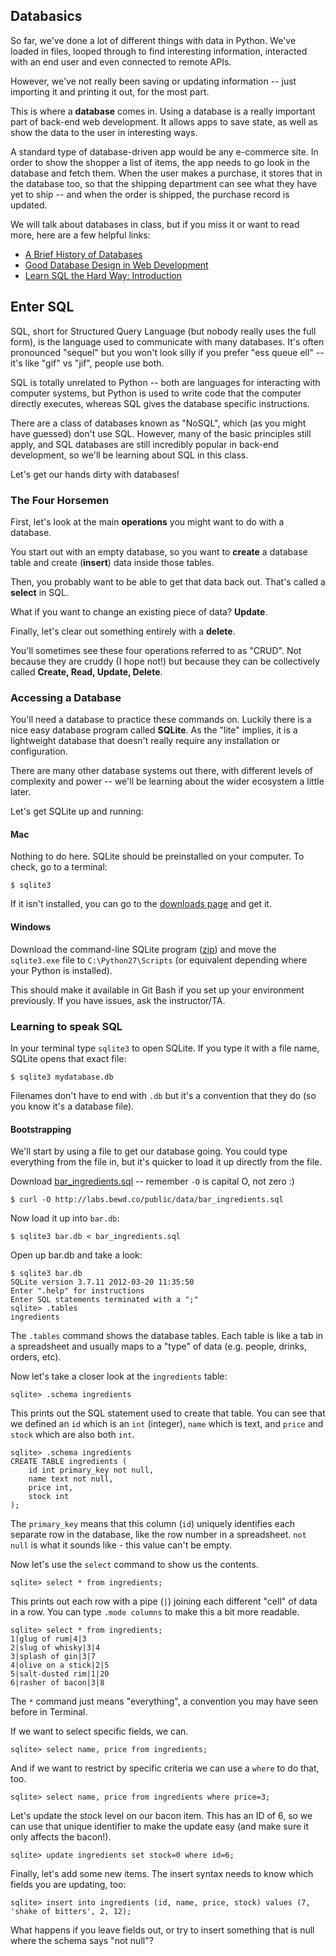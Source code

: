 
## Databasics

So far, we've done a lot of different things with data in Python. We've loaded in files, looped through to find interesting information, interacted with an end user and even connected to remote APIs.

However, we've not really been saving or updating information -- just importing it and printing it out, for the most part.

This is where a **database** comes in. Using a database is a really important part of back-end web development. It allows apps to save state, as well as show the data to the user in interesting ways. 

A standard type of database-driven app would be any e-commerce site. In order to show the shopper a list of items, the app needs to go look in the database and fetch them. When the user makes a purchase, it stores that in the database too, so that the shipping department can see what they have yet to ship -- and when the order is shipped, the purchase record is updated.

We will talk about databases in class, but if you miss it or want to read more, here are a few helpful links:

* [A Brief History of Databases](http://vvvnt.com/media/history-of-databases)
* [Good Database Design in Web Development](http://www.onextrapixel.com/2011/03/17/the-basics-of-good-database-design-in-web-development/)
* [Learn SQL the Hard Way: Introduction](http://sql.learncodethehardway.org/book/introduction.html)

## Enter SQL

SQL, short for Structured Query Language (but nobody really uses the full form), is the language used to communicate with many databases. It's often pronounced "sequel" but you won't look silly if you prefer "ess queue ell" -- it's like "gif" vs "jif", people use both.

SQL is totally unrelated to Python -- both are languages for interacting with computer systems, but Python is used to write code that the computer directly executes, whereas SQL gives the database specific instructions.

There are a class of databases known as "NoSQL", which (as you might have guessed) don't use SQL. However, many of the basic principles still apply, and SQL databases are still incredibly popular in back-end development, so we'll be learning about SQL in this class.

Let's get our hands dirty with databases!

### The Four Horsemen

First, let's look at the main **operations** you might want to do with a database.

You start out with an empty database, so you want to **create** a database table and create (**insert**) data inside those tables.

Then, you probably want to be able to get that data back out. That's called a **select** in SQL.

What if you want to change an existing piece of data? **Update**.

Finally, let's clear out something entirely with a **delete**.

You'll sometimes see these four operations referred to as "CRUD". Not because they are cruddy (I hope not!) but because they can be collectively called **Create, Read, Update, Delete**.

### Accessing a Database

You'll need a database to practice these commands on. Luckily there is a nice easy database program called **SQLite**. As the "lite" implies, it is a lightweight database that doesn't really require any installation or configuration. 

There are many other database systems out there, with different levels of complexity and power -- we'll be learning about the wider ecosystem a little later.

Let's get SQLite up and running:

#### Mac

Nothing to do here. SQLite should be preinstalled on your computer. To check, go to a terminal:

```
$ sqlite3
```

If it isn't installed, you can go to the [downloads page](http://www.sqlite.org/download.html) and get it.

#### Windows

Download the command-line SQLite program ([zip](http://www.sqlite.org/2014/sqlite-shell-win32-x86-3080701.zip)) and move the `sqlite3.exe` file to `C:\Python27\Scripts` (or equivalent depending where your Python is installed).

This should make it available in Git Bash if you set up your environment previously. If you have issues, ask the instructor/TA.

### Learning to speak SQL

In your terminal type `sqlite3` to open SQLite. If you type it with a file name, SQLite opens that exact file:

```
$ sqlite3 mydatabase.db
```

Filenames don't have to end with `.db` but it's a convention that they do (so you know it's a database file).

#### Bootstrapping

We'll start by using a file to get our database going. You could type everything from the file in, but it's quicker to load it up directly from the file.

Download [bar_ingredients.sql](/public/data/bar_ingredients.sql) -- remember `-O` is capital O, not zero :)

```
$ curl -O http://labs.bewd.co/public/data/bar_ingredients.sql
```

Now load it up into `bar.db`:

```
$ sqlite3 bar.db < bar_ingredients.sql
```

Open up bar.db and take a look:

```
$ sqlite3 bar.db
SQLite version 3.7.11 2012-03-20 11:35:50
Enter ".help" for instructions
Enter SQL statements terminated with a ";"
sqlite> .tables
ingredients
```

The `.tables` command shows the database tables. Each table is like a tab in a spreadsheet and usually maps to a "type" of data (e.g. people, drinks, orders, etc).

Now let's take a closer look at the `ingredients` table:

```
sqlite> .schema ingredients
```

This prints out the SQL statement used to create that table. You can see that we defined an `id` which is an `int` (integer), `name` which is text, and `price` and `stock` which are also both `int`.

```
sqlite> .schema ingredients
CREATE TABLE ingredients (
    id int primary_key not null,
    name text not null,
    price int,
    stock int
);
```

The `primary_key` means that this column (`id`) uniquely identifies each separate row in the database, like the row number in a spreadsheet. `not null` is what it sounds like - this value can't be empty.

Now let's use the `select` command to show us the contents.

```
sqlite> select * from ingredients;
```

This prints out each row with a pipe (`|`) joining each different "cell" of data in a row. You can type `.mode columns` to make this a bit more readable.

```
sqlite> select * from ingredients;
1|glug of rum|4|3
2|slug of whisky|3|4
3|splash of gin|3|7
4|olive on a stick|2|5
5|salt-dusted rim|1|20
6|rasher of bacon|3|8
```

The `*` command just means "everything", a convention you may have seen before in Terminal.

If we want to select specific fields, we can.

```
sqlite> select name, price from ingredients;
```

And if we want to restrict by specific criteria we can use a `where` to do that, too.

```
sqlite> select name, price from ingredients where price=3;
```

Let's update the stock level on our bacon item. This has an ID of 6, so we can use that unique identifier to make the update easy (and make sure it only affects the bacon!).

```
sqlite> update ingredients set stock=0 where id=6;
```

Finally, let's add some new items. The insert syntax needs to know which fields you are updating, too:

```
sqlite> insert into ingredients (id, name, price, stock) values (7, 'shake of bitters', 2, 12);
```

What happens if you leave fields out, or try to insert something that is null where the schema says "not null"?
